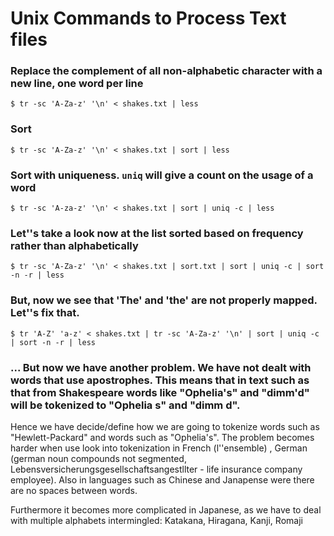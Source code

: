 # Unix Commands to Process Text files
### Replace the complement of all non-alphabetic character with a new line, one word per line

`$ tr -sc 'A-Za-z' '\n' < shakes.txt | less`

### Sort
`$ tr -sc 'A-Za-z' '\n' < shakes.txt | sort | less`

### Sort with uniqueness. `uniq` will give a count on the usage of a word
`$ tr -sc 'A-za-z' '\n' < shakes.txt | sort | uniq -c | less`

### Let''s take a look now at the list sorted based on frequency rather than alphabetically
`$ tr -sc 'A-Za-z' '\n' < shakes.txt | sort.txt | sort | uniq -c | sort -n -r | less`

### But, now we see that 'The' and 'the' are not properly mapped. Let''s fix that.
`$ tr 'A-Z' 'a-z' < shakes.txt | tr -sc 'A-Za-z' '\n' | sort | uniq -c | sort -n -r | less`

### ... But now we have another problem. We have not dealt with words that use apostrophes. This means that in text such as that from Shakespeare words like "Ophelia's" and "dimm'd" will be tokenized to "Ophelia s" and "dimm d".

Hence we have decide/define how we are going to tokenize words such as "Hewlett-Packard" and words such as "Ophelia's". The problem becomes harder when use look into tokenization in French (l''ensemble) , German (german noun compounds not segmented, Lebensversicherungsgesellschaftsangestllter - life insurance company employee). Also in languages such as Chinese and Janapense were there are no spaces between words.

Furthermore it becomes more complicated in Japanese, as we have to deal with multiple alphabets intermingled: Katakana, Hiragana, Kanji, Romaji
